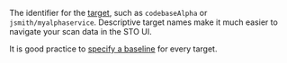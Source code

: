 The identifier for the [target](/docs/security-testing-orchestration/key-concepts/targets-and-baselines), such as `codebaseAlpha` or `jsmith/myalphaservice`. Descriptive target names make it much easier to navigate your scan data in the STO UI.

It is good practice to [specify a baseline](/docs/security-testing-orchestration/key-concepts/targets-and-baselines#every-target-needs-a-baseline) for every target.